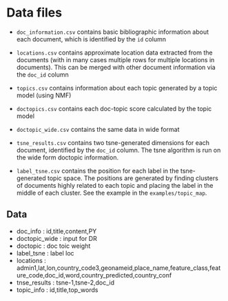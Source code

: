 # Data files
- `doc_information.csv` contains basic bibliographic information about each document, which is identified by the `id` column

- `locations.csv` contains approximate location data extracted from the documents (with in many cases multiple rows for multiple locations in documents). This can be merged with other document information via the `doc_id` column

- `topics.csv` contains information about each topic generated by a topic model (using NMF)

- `doctopics.csv` contains each doc-topic score calculated by the topic model

- `doctopic_wide.csv` contains the same data in wide format

- `tsne_results.csv` contains two tsne-generated dimensions for each document, identified by the `doc_id` column. The tsne algorithm is run on the wide form doctopic information.

- `label_tsne.csv` contains the position for each label in the tsne-generated topic space. The positions are generated by finding clusters of documents highly related to each topic and placing the label in the middle of each cluster. See the example in the `examples/topic_map`.


## Data
- doc_info : id,title,content,PY
- doctopic_wide : input for DR
- doctopic : doc toic weight
- label_tsne : label loc
- locations : admin1,lat,lon,country_code3,geonameid,place_name,feature_class,feature_code,doc_id,word,country_predicted,country_conf
- tnse_results : tsne-1,tsne-2,doc_id
- topic_info : id,title,top_words